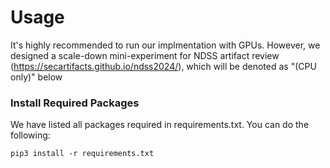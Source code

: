 # Usage

It's highly recommended to run our implmentation with GPUs. However, we designed a scale-down mini-experiment for NDSS artifact review (https://secartifacts.github.io/ndss2024/), which will be denoted as "(CPU only)" below

### Install Required Packages
We have listed all packages required in requirements.txt. You can do the following:
```
pip3 install -r requirements.txt
```


